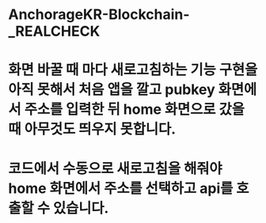 # AnchorageKR-Blockchain-\_REALCHECK

# 화면 바꿀 때 마다 새로고침하는 기능 구현을 아직 못해서 처음 앱을 깔고 pubkey 화면에서 주소를 입력한 뒤 home 화면으로 갔을 때 아무것도 띄우지 못합니다.

# 코드에서 수동으로 새로고침을 해줘야 home 화면에서 주소를 선택하고 api를 호출할 수 있습니다.
